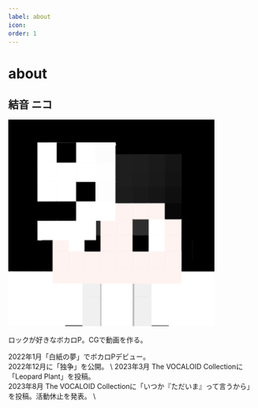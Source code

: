 ```yaml
---
label: about
icon:
order: 1
---
```

# about

## 結音 ニコ

![](./niko.png)

ロックが好きなボカロP。CGで動画を作る。

2022年1月「白紙の夢」でボカロPデビュー。 \
2022年12月に「独争」を公開。 \ 
2023年3月 The VOCALOID Collectionに「Leopard Plant」を投稿。 \
2023年8月 The VOCALOID Collectionに「いつか『ただいま』って言うから」を投稿。活動休止を発表。 \